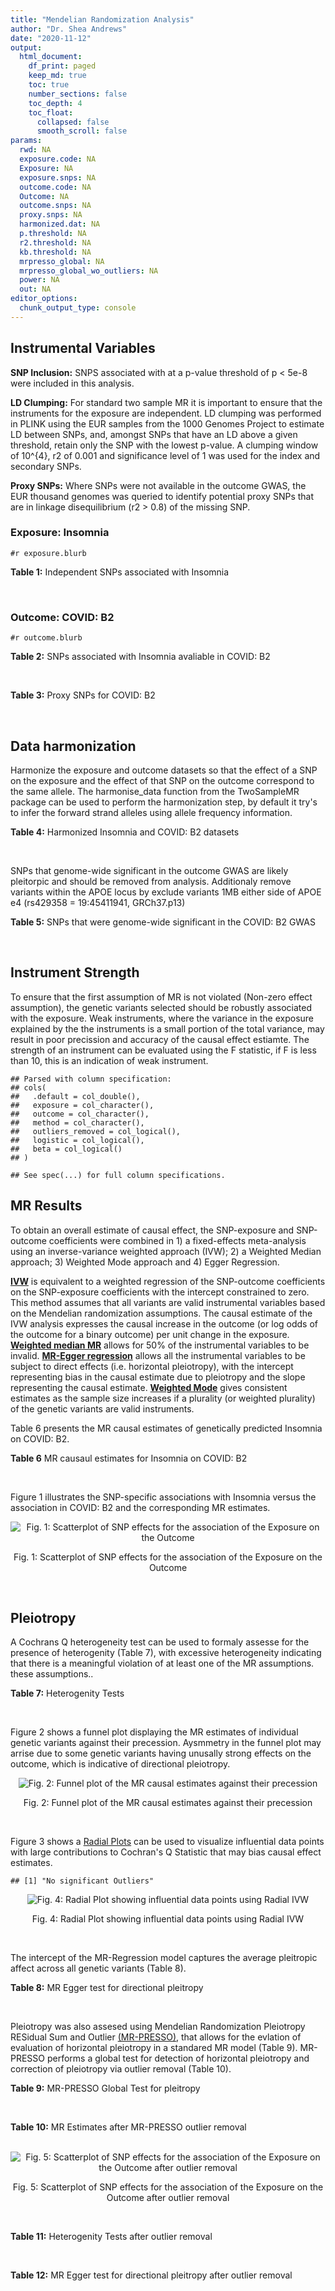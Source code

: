 ```yaml
---
title: "Mendelian Randomization Analysis"
author: "Dr. Shea Andrews"
date: "2020-11-12"
output:
  html_document:
    df_print: paged
    keep_md: true
    toc: true
    number_sections: false
    toc_depth: 4
    toc_float:
      collapsed: false
      smooth_scroll: false
params:
  rwd: NA
  exposure.code: NA
  Exposure: NA
  exposure.snps: NA
  outcome.code: NA
  Outcome: NA
  outcome.snps: NA
  proxy.snps: NA
  harmonized.dat: NA
  p.threshold: NA
  r2.threshold: NA
  kb.threshold: NA
  mrpresso_global: NA
  mrpresso_global_wo_outliers: NA
  power: NA
  out: NA
editor_options:
  chunk_output_type: console
---
```







## Instrumental Variables
**SNP Inclusion:** SNPS associated with at a p-value threshold of p < 5e-8 were included in this analysis.
<br>

**LD Clumping:** For standard two sample MR it is important to ensure that the instruments for the exposure are independent. LD clumping was performed in PLINK using the EUR samples from the 1000 Genomes Project to estimate LD between SNPs, and, amongst SNPs that have an LD above a given threshold, retain only the SNP with the lowest p-value. A clumping window of 10^{4}, r2 of 0.001 and significance level of 1 was used for the index and secondary SNPs.
<br>

**Proxy SNPs:** Where SNPs were not available in the outcome GWAS, the EUR thousand genomes was queried to identify potential proxy SNPs that are in linkage disequilibrium (r2 > 0.8) of the missing SNP.
<br>

### Exposure: Insomnia
`#r exposure.blurb`
<br>

**Table 1:** Independent SNPs associated with Insomnia
<div data-pagedtable="false">
  <script data-pagedtable-source type="application/json">
{"columns":[{"label":["SNP"],"name":[1],"type":["chr"],"align":["left"]},{"label":["CHROM"],"name":[2],"type":["dbl"],"align":["right"]},{"label":["POS"],"name":[3],"type":["dbl"],"align":["right"]},{"label":["REF"],"name":[4],"type":["chr"],"align":["left"]},{"label":["ALT"],"name":[5],"type":["chr"],"align":["left"]},{"label":["AF"],"name":[6],"type":["dbl"],"align":["right"]},{"label":["BETA"],"name":[7],"type":["dbl"],"align":["right"]},{"label":["SE"],"name":[8],"type":["dbl"],"align":["right"]},{"label":["Z"],"name":[9],"type":["dbl"],"align":["right"]},{"label":["P"],"name":[10],"type":["dbl"],"align":["right"]},{"label":["N"],"name":[11],"type":["dbl"],"align":["right"]},{"label":["TRAIT"],"name":[12],"type":["chr"],"align":["left"]}],"data":[{"1":"rs77217059","2":"2","3":"58989880","4":"G","5":"A","6":"0.123004","7":"-0.04165568","8":"0.007246","9":"-5.748782","10":"8.756e-09","11":"379343","12":"Insomnia_Symptoms"},{"1":"rs11693221","2":"2","3":"66799986","4":"C","5":"T","6":"0.052374","7":"0.12310220","8":"0.012650","9":"9.731399","10":"3.141e-22","11":"377330","12":"Insomnia_Symptoms"},{"1":"rs55683518","2":"2","3":"147484316","4":"T","5":"G","6":"0.417241","7":"-0.02932583","8":"0.005322","9":"-5.510302","10":"3.551e-08","11":"381157","12":"Insomnia_Symptoms"},{"1":"rs1456193","2":"3","3":"117637697","4":"T","5":"C","6":"0.821908","7":"0.03739040","8":"0.006676","9":"5.600720","10":"2.130e-08","11":"383816","12":"Insomnia_Symptoms"},{"1":"rs77960","2":"5","3":"103964585","4":"G","5":"A","6":"0.321624","7":"0.03246719","8":"0.005429","9":"5.980326","10":"1.658e-09","11":"382586","12":"Insomnia_Symptoms"},{"1":"rs6938026","2":"6","3":"43185733","4":"A","5":"G","6":"0.200836","7":"0.03729578","8":"0.006239","9":"5.977847","10":"2.718e-09","11":"385182","12":"Insomnia_Symptoms"},{"1":"rs370771","2":"6","3":"105398086","4":"G","5":"T","6":"0.548299","7":"0.03459140","8":"0.005121","9":"6.754820","10":"1.475e-11","11":"385316","12":"Insomnia_Symptoms"},{"1":"rs6984111","2":"8","3":"10211788","4":"C","5":"T","6":"0.810301","7":"-0.04305950","8":"0.007393","9":"-5.824360","10":"4.254e-09","11":"386533","12":"Insomnia_Symptoms"},{"1":"rs4073582","2":"11","3":"66050712","4":"G","5":"A","6":"0.301567","7":"-0.03118112","8":"0.005319","9":"-5.862214","10":"4.667e-09","11":"385580","12":"Insomnia_Symptoms"},{"1":"rs9576155","2":"13","3":"37600284","4":"G","5":"A","6":"0.342852","7":"0.03052921","8":"0.005384","9":"5.670358","10":"9.264e-09","11":"383032","12":"Insomnia_Symptoms"},{"1":"rs6561715","2":"13","3":"53888526","4":"T","5":"A","6":"0.633527","7":"-0.03729580","8":"0.005302","9":"-7.034290","10":"1.709e-12","11":"381541","12":"Insomnia_Symptoms"},{"1":"rs4986172","2":"17","3":"43216281","4":"C","5":"T","6":"0.338305","7":"0.03729578","8":"0.005357","9":"6.962065","10":"5.204e-12","11":"386533","12":"Insomnia_Symptoms"},{"1":"rs7228159","2":"18","3":"53104253","4":"A","5":"T","6":"0.728296","7":"-0.02955880","8":"0.005354","9":"-5.520880","10":"4.081e-08","11":"385746","12":"Insomnia_Symptoms"}],"options":{"columns":{"min":{},"max":[10]},"rows":{"min":[10],"max":[10]},"pages":{}}}
  </script>
</div>
<br>

### Outcome: COVID: B2
`#r outcome.blurb`
<br>

**Table 2:** SNPs associated with Insomnia avaliable in COVID: B2
<div data-pagedtable="false">
  <script data-pagedtable-source type="application/json">
{"columns":[{"label":["SNP"],"name":[1],"type":["chr"],"align":["left"]},{"label":["CHROM"],"name":[2],"type":["dbl"],"align":["right"]},{"label":["POS"],"name":[3],"type":["dbl"],"align":["right"]},{"label":["REF"],"name":[4],"type":["chr"],"align":["left"]},{"label":["ALT"],"name":[5],"type":["chr"],"align":["left"]},{"label":["AF"],"name":[6],"type":["dbl"],"align":["right"]},{"label":["BETA"],"name":[7],"type":["dbl"],"align":["right"]},{"label":["SE"],"name":[8],"type":["dbl"],"align":["right"]},{"label":["Z"],"name":[9],"type":["dbl"],"align":["right"]},{"label":["P"],"name":[10],"type":["dbl"],"align":["right"]},{"label":["N"],"name":[11],"type":["dbl"],"align":["right"]},{"label":["TRAIT"],"name":[12],"type":["chr"],"align":["left"]}],"data":[{"1":"rs77217059","2":"2","3":"58989880","4":"G","5":"A","6":"0.14590","7":"-0.0565460","8":"0.039625","9":"-1.4270284","10":"0.153600","11":"898438","12":"COVID:_hospitalized_vs._population__eur"},{"1":"rs11693221","2":"2","3":"66799986","4":"C","5":"T","6":"0.05437","7":"-0.1279900","8":"0.069424","9":"-1.8435988","10":"0.065250","11":"898438","12":"COVID:_hospitalized_vs._population__eur"},{"1":"rs55683518","2":"2","3":"147484316","4":"T","5":"G","6":"0.36560","7":"-0.0389540","8":"0.028411","9":"-1.3710887","10":"0.170300","11":"898438","12":"COVID:_hospitalized_vs._population__eur"},{"1":"rs1456193","2":"3","3":"117637697","4":"T","5":"C","6":"0.79280","7":"0.0037938","8":"0.031067","9":"0.1221167","10":"0.902800","11":"907881","12":"COVID:_hospitalized_vs._population__eur"},{"1":"rs77960","2":"5","3":"103964585","4":"G","5":"A","6":"0.30610","7":"-0.0183730","8":"0.026125","9":"-0.7032727","10":"0.481900","11":"905265","12":"COVID:_hospitalized_vs._population__eur"},{"1":"rs6938026","2":"6","3":"43185733","4":"A","5":"G","6":"0.19500","7":"0.0484870","8":"0.028721","9":"1.6882072","10":"0.091380","11":"908494","12":"COVID:_hospitalized_vs._population__eur"},{"1":"rs370771","2":"6","3":"105398086","4":"G","5":"T","6":"0.54600","7":"-0.0428990","8":"0.023187","9":"-1.8501315","10":"0.064290","11":"908494","12":"COVID:_hospitalized_vs._population__eur"},{"1":"rs6984111","2":"8","3":"10211788","4":"C","5":"T","6":"0.83970","7":"0.0136840","8":"0.031675","9":"0.4320126","10":"0.665700","11":"908494","12":"COVID:_hospitalized_vs._population__eur"},{"1":"rs4073582","2":"11","3":"66050712","4":"G","5":"A","6":"0.34490","7":"-0.0213240","8":"0.024154","9":"-0.8828351","10":"0.377300","11":"908494","12":"COVID:_hospitalized_vs._population__eur"},{"1":"rs9576155","2":"13","3":"37600284","4":"G","5":"A","6":"0.33170","7":"0.0310370","8":"0.024210","9":"1.2819909","10":"0.199800","11":"908494","12":"COVID:_hospitalized_vs._population__eur"},{"1":"rs6561715","2":"13","3":"53888526","4":"T","5":"A","6":"0.62310","7":"0.0836920","8":"0.028350","9":"2.9520988","10":"0.003156","11":"898438","12":"COVID:_hospitalized_vs._population__eur"},{"1":"rs4986172","2":"17","3":"43216281","4":"C","5":"T","6":"0.34750","7":"0.0145630","8":"0.023955","9":"0.6079315","10":"0.543200","11":"908494","12":"COVID:_hospitalized_vs._population__eur"},{"1":"rs7228159","2":"18","3":"53104253","4":"A","5":"T","6":"0.68700","7":"-0.0137390","8":"0.024167","9":"-0.5685025","10":"0.569700","11":"908494","12":"COVID:_hospitalized_vs._population__eur"}],"options":{"columns":{"min":{},"max":[10]},"rows":{"min":[10],"max":[10]},"pages":{}}}
  </script>
</div>
<br>

**Table 3:** Proxy SNPs for COVID: B2
<div data-pagedtable="false">
  <script data-pagedtable-source type="application/json">
{"columns":[{"label":["proxy.outcome"],"name":[1],"type":["lgl"],"align":["right"]},{"label":["target_snp"],"name":[2],"type":["lgl"],"align":["right"]},{"label":["proxy_snp"],"name":[3],"type":["lgl"],"align":["right"]},{"label":["ld.r2"],"name":[4],"type":["lgl"],"align":["right"]},{"label":["Dprime"],"name":[5],"type":["lgl"],"align":["right"]},{"label":["ref.proxy"],"name":[6],"type":["lgl"],"align":["right"]},{"label":["alt.proxy"],"name":[7],"type":["lgl"],"align":["right"]},{"label":["CHROM"],"name":[8],"type":["lgl"],"align":["right"]},{"label":["POS"],"name":[9],"type":["lgl"],"align":["right"]},{"label":["ALT.proxy"],"name":[10],"type":["lgl"],"align":["right"]},{"label":["REF.proxy"],"name":[11],"type":["lgl"],"align":["right"]},{"label":["AF"],"name":[12],"type":["lgl"],"align":["right"]},{"label":["BETA"],"name":[13],"type":["lgl"],"align":["right"]},{"label":["SE"],"name":[14],"type":["lgl"],"align":["right"]},{"label":["P"],"name":[15],"type":["lgl"],"align":["right"]},{"label":["N"],"name":[16],"type":["lgl"],"align":["right"]},{"label":["ref"],"name":[17],"type":["lgl"],"align":["right"]},{"label":["alt"],"name":[18],"type":["lgl"],"align":["right"]},{"label":["ALT"],"name":[19],"type":["lgl"],"align":["right"]},{"label":["REF"],"name":[20],"type":["lgl"],"align":["right"]},{"label":["PHASE"],"name":[21],"type":["lgl"],"align":["right"]}],"data":[{"1":"NA","2":"NA","3":"NA","4":"NA","5":"NA","6":"NA","7":"NA","8":"NA","9":"NA","10":"NA","11":"NA","12":"NA","13":"NA","14":"NA","15":"NA","16":"NA","17":"NA","18":"NA","19":"NA","20":"NA","21":"NA"}],"options":{"columns":{"min":{},"max":[10]},"rows":{"min":[10],"max":[10]},"pages":{}}}
  </script>
</div>
<br>

## Data harmonization
Harmonize the exposure and outcome datasets so that the effect of a SNP on the exposure and the effect of that SNP on the outcome correspond to the same allele. The harmonise_data function from the TwoSampleMR package can be used to perform the harmonization step, by default it try's to infer the forward strand alleles using allele frequency information.
<br>

**Table 4:** Harmonized Insomnia and COVID: B2 datasets
<div data-pagedtable="false">
  <script data-pagedtable-source type="application/json">
{"columns":[{"label":["SNP"],"name":[1],"type":["chr"],"align":["left"]},{"label":["effect_allele.exposure"],"name":[2],"type":["chr"],"align":["left"]},{"label":["other_allele.exposure"],"name":[3],"type":["chr"],"align":["left"]},{"label":["effect_allele.outcome"],"name":[4],"type":["chr"],"align":["left"]},{"label":["other_allele.outcome"],"name":[5],"type":["chr"],"align":["left"]},{"label":["beta.exposure"],"name":[6],"type":["dbl"],"align":["right"]},{"label":["beta.outcome"],"name":[7],"type":["dbl"],"align":["right"]},{"label":["eaf.exposure"],"name":[8],"type":["dbl"],"align":["right"]},{"label":["eaf.outcome"],"name":[9],"type":["dbl"],"align":["right"]},{"label":["remove"],"name":[10],"type":["lgl"],"align":["right"]},{"label":["palindromic"],"name":[11],"type":["lgl"],"align":["right"]},{"label":["ambiguous"],"name":[12],"type":["lgl"],"align":["right"]},{"label":["id.outcome"],"name":[13],"type":["chr"],"align":["left"]},{"label":["chr.outcome"],"name":[14],"type":["dbl"],"align":["right"]},{"label":["pos.outcome"],"name":[15],"type":["dbl"],"align":["right"]},{"label":["se.outcome"],"name":[16],"type":["dbl"],"align":["right"]},{"label":["z.outcome"],"name":[17],"type":["dbl"],"align":["right"]},{"label":["pval.outcome"],"name":[18],"type":["dbl"],"align":["right"]},{"label":["samplesize.outcome"],"name":[19],"type":["dbl"],"align":["right"]},{"label":["outcome"],"name":[20],"type":["chr"],"align":["left"]},{"label":["mr_keep.outcome"],"name":[21],"type":["lgl"],"align":["right"]},{"label":["pval_origin.outcome"],"name":[22],"type":["chr"],"align":["left"]},{"label":["chr.exposure"],"name":[23],"type":["dbl"],"align":["right"]},{"label":["pos.exposure"],"name":[24],"type":["dbl"],"align":["right"]},{"label":["se.exposure"],"name":[25],"type":["dbl"],"align":["right"]},{"label":["z.exposure"],"name":[26],"type":["dbl"],"align":["right"]},{"label":["pval.exposure"],"name":[27],"type":["dbl"],"align":["right"]},{"label":["samplesize.exposure"],"name":[28],"type":["dbl"],"align":["right"]},{"label":["exposure"],"name":[29],"type":["chr"],"align":["left"]},{"label":["mr_keep.exposure"],"name":[30],"type":["lgl"],"align":["right"]},{"label":["pval_origin.exposure"],"name":[31],"type":["chr"],"align":["left"]},{"label":["id.exposure"],"name":[32],"type":["chr"],"align":["left"]},{"label":["action"],"name":[33],"type":["dbl"],"align":["right"]},{"label":["mr_keep"],"name":[34],"type":["lgl"],"align":["right"]},{"label":["pt"],"name":[35],"type":["dbl"],"align":["right"]},{"label":["pleitropy_keep"],"name":[36],"type":["lgl"],"align":["right"]},{"label":["mrpresso_RSSobs"],"name":[37],"type":["dbl"],"align":["right"]},{"label":["mrpresso_pval"],"name":[38],"type":["dbl"],"align":["right"]},{"label":["mrpresso_keep"],"name":[39],"type":["lgl"],"align":["right"]}],"data":[{"1":"rs11693221","2":"T","3":"C","4":"T","5":"C","6":"0.12310220","7":"-0.1279900","8":"0.052374","9":"0.05437","10":"FALSE","11":"FALSE","12":"FALSE","13":"dfHGSH","14":"2","15":"66799986","16":"0.069424","17":"-1.8435988","18":"0.065250","19":"898438","20":"covidhgi2020anaB2v4eur","21":"TRUE","22":"reported","23":"2","24":"66799986","25":"0.012650","26":"9.731399","27":"3.141e-22","28":"377330","29":"Jansen2018insom","30":"TRUE","31":"reported","32":"cJ9M3Y","33":"2","34":"TRUE","35":"5e-08","36":"TRUE","37":"1.893310e-02","38":"0.7566","39":"TRUE"},{"1":"rs1456193","2":"C","3":"T","4":"C","5":"T","6":"0.03739040","7":"0.0037938","8":"0.821908","9":"0.79280","10":"FALSE","11":"FALSE","12":"FALSE","13":"dfHGSH","14":"3","15":"117637697","16":"0.031067","17":"0.1221167","18":"0.902800","19":"907881","20":"covidhgi2020anaB2v4eur","21":"TRUE","22":"reported","23":"3","24":"117637697","25":"0.006676","26":"5.600720","27":"2.130e-08","28":"383816","29":"Jansen2018insom","30":"TRUE","31":"reported","32":"cJ9M3Y","33":"2","34":"TRUE","35":"5e-08","36":"TRUE","37":"4.954771e-05","38":"1.0000","39":"TRUE"},{"1":"rs370771","2":"T","3":"G","4":"T","5":"G","6":"0.03459140","7":"-0.0428990","8":"0.548299","9":"0.54600","10":"FALSE","11":"FALSE","12":"FALSE","13":"dfHGSH","14":"6","15":"105398086","16":"0.023187","17":"-1.8501315","18":"0.064290","19":"908494","20":"covidhgi2020anaB2v4eur","21":"TRUE","22":"reported","23":"6","24":"105398086","25":"0.005121","26":"6.754820","27":"1.475e-11","28":"385316","29":"Jansen2018insom","30":"TRUE","31":"reported","32":"cJ9M3Y","33":"2","34":"TRUE","35":"5e-08","36":"TRUE","37":"1.991900e-03","38":"0.7865","39":"TRUE"},{"1":"rs4073582","2":"A","3":"G","4":"A","5":"G","6":"-0.03118112","7":"-0.0213240","8":"0.301567","9":"0.34490","10":"FALSE","11":"FALSE","12":"FALSE","13":"dfHGSH","14":"11","15":"66050712","16":"0.024154","17":"-0.8828351","18":"0.377300","19":"908494","20":"covidhgi2020anaB2v4eur","21":"TRUE","22":"reported","23":"11","24":"66050712","25":"0.005319","26":"-5.862214","27":"4.667e-09","28":"385580","29":"Jansen2018insom","30":"TRUE","31":"reported","32":"cJ9M3Y","33":"2","34":"TRUE","35":"5e-08","36":"TRUE","37":"6.507923e-04","38":"1.0000","39":"TRUE"},{"1":"rs4986172","2":"T","3":"C","4":"T","5":"C","6":"0.03729578","7":"0.0145630","8":"0.338305","9":"0.34750","10":"FALSE","11":"FALSE","12":"FALSE","13":"dfHGSH","14":"17","15":"43216281","16":"0.023955","17":"0.6079315","18":"0.543200","19":"908494","20":"covidhgi2020anaB2v4eur","21":"TRUE","22":"reported","23":"17","24":"43216281","25":"0.005357","26":"6.962065","27":"5.204e-12","28":"386533","29":"Jansen2018insom","30":"TRUE","31":"reported","32":"cJ9M3Y","33":"2","34":"TRUE","35":"5e-08","36":"TRUE","37":"3.765393e-04","38":"1.0000","39":"TRUE"},{"1":"rs55683518","2":"G","3":"T","4":"G","5":"T","6":"-0.02932583","7":"-0.0389540","8":"0.417241","9":"0.36560","10":"FALSE","11":"FALSE","12":"FALSE","13":"dfHGSH","14":"2","15":"147484316","16":"0.028411","17":"-1.3710887","18":"0.170300","19":"898438","20":"covidhgi2020anaB2v4eur","21":"TRUE","22":"reported","23":"2","24":"147484316","25":"0.005322","26":"-5.510302","27":"3.551e-08","28":"381157","29":"Jansen2018insom","30":"TRUE","31":"reported","32":"cJ9M3Y","33":"2","34":"TRUE","35":"5e-08","36":"TRUE","37":"1.862124e-03","38":"1.0000","39":"TRUE"},{"1":"rs6561715","2":"A","3":"T","4":"A","5":"T","6":"-0.03729580","7":"0.0836920","8":"0.633527","9":"0.62310","10":"FALSE","11":"TRUE","12":"FALSE","13":"dfHGSH","14":"13","15":"53888526","16":"0.028350","17":"2.9520988","18":"0.003156","19":"898438","20":"covidhgi2020anaB2v4eur","21":"TRUE","22":"reported","23":"13","24":"53888526","25":"0.005302","26":"-7.034290","27":"1.709e-12","28":"381541","29":"Jansen2018insom","30":"TRUE","31":"reported","32":"cJ9M3Y","33":"2","34":"TRUE","35":"5e-08","36":"TRUE","37":"7.654154e-03","38":"0.0273","39":"FALSE"},{"1":"rs6938026","2":"G","3":"A","4":"G","5":"A","6":"0.03729578","7":"0.0484870","8":"0.200836","9":"0.19500","10":"FALSE","11":"FALSE","12":"FALSE","13":"dfHGSH","14":"6","15":"43185733","16":"0.028721","17":"1.6882072","18":"0.091380","19":"908494","20":"covidhgi2020anaB2v4eur","21":"TRUE","22":"reported","23":"6","24":"43185733","25":"0.006239","26":"5.977847","27":"2.718e-09","28":"385182","29":"Jansen2018insom","30":"TRUE","31":"reported","32":"cJ9M3Y","33":"2","34":"TRUE","35":"5e-08","36":"TRUE","37":"3.062876e-03","38":"0.7046","39":"TRUE"},{"1":"rs6984111","2":"T","3":"C","4":"T","5":"C","6":"-0.04305950","7":"0.0136840","8":"0.810301","9":"0.83970","10":"FALSE","11":"FALSE","12":"FALSE","13":"dfHGSH","14":"8","15":"10211788","16":"0.031675","17":"0.4320126","18":"0.665700","19":"908494","20":"covidhgi2020anaB2v4eur","21":"TRUE","22":"reported","23":"8","24":"10211788","25":"0.007393","26":"-5.824360","27":"4.254e-09","28":"386533","29":"Jansen2018insom","30":"TRUE","31":"reported","32":"cJ9M3Y","33":"2","34":"TRUE","35":"5e-08","36":"TRUE","37":"1.293360e-04","38":"1.0000","39":"TRUE"},{"1":"rs7228159","2":"T","3":"A","4":"T","5":"A","6":"-0.02955880","7":"-0.0137390","8":"0.728296","9":"0.68700","10":"FALSE","11":"TRUE","12":"FALSE","13":"dfHGSH","14":"18","15":"53104253","16":"0.024167","17":"-0.5685025","18":"0.569700","19":"908494","20":"covidhgi2020anaB2v4eur","21":"TRUE","22":"reported","23":"18","24":"53104253","25":"0.005354","26":"-5.520880","27":"4.081e-08","28":"385746","29":"Jansen2018insom","30":"TRUE","31":"reported","32":"cJ9M3Y","33":"2","34":"TRUE","35":"5e-08","36":"TRUE","37":"2.912077e-04","38":"1.0000","39":"TRUE"},{"1":"rs77217059","2":"A","3":"G","4":"A","5":"G","6":"-0.04165568","7":"-0.0565460","8":"0.123004","9":"0.14590","10":"FALSE","11":"FALSE","12":"FALSE","13":"dfHGSH","14":"2","15":"58989880","16":"0.039625","17":"-1.4270284","18":"0.153600","19":"898438","20":"covidhgi2020anaB2v4eur","21":"TRUE","22":"reported","23":"2","24":"58989880","25":"0.007246","26":"-5.748782","27":"8.756e-09","28":"379343","29":"Jansen2018insom","30":"TRUE","31":"reported","32":"cJ9M3Y","33":"2","34":"TRUE","35":"5e-08","36":"TRUE","37":"3.929043e-03","38":"1.0000","39":"TRUE"},{"1":"rs77960","2":"A","3":"G","4":"A","5":"G","6":"0.03246719","7":"-0.0183730","8":"0.321624","9":"0.30610","10":"FALSE","11":"FALSE","12":"FALSE","13":"dfHGSH","14":"5","15":"103964585","16":"0.026125","17":"-0.7032727","18":"0.481900","19":"905265","20":"covidhgi2020anaB2v4eur","21":"TRUE","22":"reported","23":"5","24":"103964585","25":"0.005429","26":"5.980326","27":"1.658e-09","28":"382586","29":"Jansen2018insom","30":"TRUE","31":"reported","32":"cJ9M3Y","33":"2","34":"TRUE","35":"5e-08","36":"TRUE","37":"2.920424e-04","38":"1.0000","39":"TRUE"},{"1":"rs9576155","2":"A","3":"G","4":"A","5":"G","6":"0.03052921","7":"0.0310370","8":"0.342852","9":"0.33170","10":"FALSE","11":"FALSE","12":"FALSE","13":"dfHGSH","14":"13","15":"37600284","16":"0.024210","17":"1.2819909","18":"0.199800","19":"908494","20":"covidhgi2020anaB2v4eur","21":"TRUE","22":"reported","23":"13","24":"37600284","25":"0.005384","26":"5.670358","27":"9.264e-09","28":"383032","29":"Jansen2018insom","30":"TRUE","31":"reported","32":"cJ9M3Y","33":"2","34":"TRUE","35":"5e-08","36":"TRUE","37":"1.281808e-03","38":"1.0000","39":"TRUE"}],"options":{"columns":{"min":{},"max":[10]},"rows":{"min":[10],"max":[10]},"pages":{}}}
  </script>
</div>
<br>

SNPs that genome-wide significant in the outcome GWAS are likely pleitorpic and should be removed from analysis. Additionaly remove variants within the APOE locus by exclude variants 1MB either side of APOE e4 (rs429358 = 19:45411941, GRCh37.p13)
<br>


**Table 5:** SNPs that were genome-wide significant in the COVID: B2 GWAS
<div data-pagedtable="false">
  <script data-pagedtable-source type="application/json">
{"columns":[{"label":["SNP"],"name":[1],"type":["chr"],"align":["left"]},{"label":["chr.outcome"],"name":[2],"type":["dbl"],"align":["right"]},{"label":["pos.outcome"],"name":[3],"type":["dbl"],"align":["right"]},{"label":["pval.exposure"],"name":[4],"type":["dbl"],"align":["right"]},{"label":["pval.outcome"],"name":[5],"type":["dbl"],"align":["right"]}],"data":[],"options":{"columns":{"min":{},"max":[10]},"rows":{"min":[10],"max":[10]},"pages":{}}}
  </script>
</div>
<br>


## Instrument Strength
To ensure that the first assumption of MR is not violated (Non-zero effect assumption), the genetic variants selected should be robustly associated with the exposure. Weak instruments, where the variance in the exposure explained by the the instruments is a small portion of the total variance, may result in poor precission and accuracy of the causal effect estiamte. The strength of an instrument can be evaluated using the F statistic, if F is less than 10, this is an indication of weak instrument.


```
## Parsed with column specification:
## cols(
##   .default = col_double(),
##   exposure = col_character(),
##   outcome = col_character(),
##   method = col_character(),
##   outliers_removed = col_logical(),
##   logistic = col_logical(),
##   beta = col_logical()
## )
```

```
## See spec(...) for full column specifications.
```

<div data-pagedtable="false">
  <script data-pagedtable-source type="application/json">
{"columns":[{"label":["outliers_removed"],"name":[1],"type":["lgl"],"align":["right"]},{"label":["pve.exposure"],"name":[2],"type":["dbl"],"align":["right"]},{"label":["F"],"name":[3],"type":["dbl"],"align":["right"]},{"label":["Alpha"],"name":[4],"type":["dbl"],"align":["right"]},{"label":["NCP"],"name":[5],"type":["dbl"],"align":["right"]},{"label":["Power"],"name":[6],"type":["dbl"],"align":["right"]}],"data":[{"1":"FALSE","2":"0.001383626","3":"41.19529","4":"0.05","5":"0.09865779","6":"0.06137683"},{"1":"TRUE","2":"0.001254618","3":"40.46202","4":"0.05","5":"0.94338058","6":"0.16309640"}],"options":{"columns":{"min":{},"max":[10]},"rows":{"min":[10],"max":[10]},"pages":{}}}
  </script>
</div>

##  MR Results
To obtain an overall estimate of causal effect, the SNP-exposure and SNP-outcome coefficients were combined in 1) a fixed-effects meta-analysis using an inverse-variance weighted approach (IVW); 2) a Weighted Median approach; 3) Weighted Mode approach and 4) Egger Regression.


[**IVW**](https://doi.org/10.1002/gepi.21758) is equivalent to a weighted regression of the SNP-outcome coefficients on the SNP-exposure coefficients with the intercept constrained to zero. This method assumes that all variants are valid instrumental variables based on the Mendelian randomization assumptions. The causal estimate of the IVW analysis expresses the causal increase in the outcome (or log odds of the outcome for a binary outcome) per unit change in the exposure. [**Weighted median MR**](https://doi.org/10.1002/gepi.21965) allows for 50% of the instrumental variables to be invalid. [**MR-Egger regression**](https://doi.org/10.1093/ije/dyw220) allows all the instrumental variables to be subject to direct effects (i.e. horizontal pleiotropy), with the intercept representing bias in the causal estimate due to pleiotropy and the slope representing the causal estimate. [**Weighted Mode**](https://doi.org/10.1093/ije/dyx102) gives consistent estimates as the sample size increases if a plurality (or weighted plurality) of the genetic variants are valid instruments.
<br>



Table 6 presents the MR causal estimates of genetically predicted Insomnia on COVID: B2.
<br>

**Table 6** MR causaul estimates for Insomnia on COVID: B2
<div data-pagedtable="false">
  <script data-pagedtable-source type="application/json">
{"columns":[{"label":["id.exposure"],"name":[1],"type":["chr"],"align":["left"]},{"label":["id.outcome"],"name":[2],"type":["chr"],"align":["left"]},{"label":["outcome"],"name":[3],"type":["fctr"],"align":["left"]},{"label":["exposure"],"name":[4],"type":["fctr"],"align":["left"]},{"label":["method"],"name":[5],"type":["fctr"],"align":["left"]},{"label":["nsnp"],"name":[6],"type":["int"],"align":["right"]},{"label":["b"],"name":[7],"type":["dbl"],"align":["right"]},{"label":["se"],"name":[8],"type":["dbl"],"align":["right"]},{"label":["pval"],"name":[9],"type":["dbl"],"align":["right"]}],"data":[{"1":"cJ9M3Y","2":"dfHGSH","3":"covidhgi2020anaB2v4eur","4":"Jansen2018insom","5":"Inverse variance weighted (fixed effects)","6":"13","7":"-0.07492353","8":"0.2086283","9":"0.7195020"},{"1":"cJ9M3Y","2":"dfHGSH","3":"covidhgi2020anaB2v4eur","4":"Jansen2018insom","5":"Weighted median","6":"13","7":"0.15365872","8":"0.3179209","9":"0.6288659"},{"1":"cJ9M3Y","2":"dfHGSH","3":"covidhgi2020anaB2v4eur","4":"Jansen2018insom","5":"Weighted mode","6":"13","7":"0.51208149","8":"0.6915330","9":"0.4732363"},{"1":"cJ9M3Y","2":"dfHGSH","3":"covidhgi2020anaB2v4eur","4":"Jansen2018insom","5":"MR Egger","6":"13","7":"-1.55741147","8":"1.0168554","9":"0.1538614"}],"options":{"columns":{"min":{},"max":[10]},"rows":{"min":[10],"max":[10]},"pages":{}}}
  </script>
</div>
<br>

Figure 1 illustrates the SNP-specific associations with Insomnia versus the association in COVID: B2 and the corresponding MR estimates.
<br>

<div class="figure" style="text-align: center">
<img src="/sc/arion/projects/LOAD/shea/Projects/MRcovid/results/MRcovideur/Jansen2018insom/covidhgi2020anaB2v4eur/Jansen2018insom_5e-8_covidhgi2020anaB2v4eur_MR_Analaysis_files/figure-html/scatter_plot-1.png" alt="Fig. 1: Scatterplot of SNP effects for the association of the Exposure on the Outcome"  />
<p class="caption">Fig. 1: Scatterplot of SNP effects for the association of the Exposure on the Outcome</p>
</div>
<br>


## Pleiotropy
A Cochrans Q heterogeneity test can be used to formaly assesse for the presence of heterogenity (Table 7), with excessive heterogeneity indicating that there is a meaningful violation of at least one of the MR assumptions.
these assumptions..
<br>

**Table 7:** Heterogenity Tests
<div data-pagedtable="false">
  <script data-pagedtable-source type="application/json">
{"columns":[{"label":["id.exposure"],"name":[1],"type":["chr"],"align":["left"]},{"label":["id.outcome"],"name":[2],"type":["chr"],"align":["left"]},{"label":["outcome"],"name":[3],"type":["fctr"],"align":["left"]},{"label":["exposure"],"name":[4],"type":["fctr"],"align":["left"]},{"label":["method"],"name":[5],"type":["fctr"],"align":["left"]},{"label":["Q"],"name":[6],"type":["dbl"],"align":["right"]},{"label":["Q_df"],"name":[7],"type":["dbl"],"align":["right"]},{"label":["Q_pval"],"name":[8],"type":["dbl"],"align":["right"]}],"data":[{"1":"cJ9M3Y","2":"dfHGSH","3":"covidhgi2020anaB2v4eur","4":"Jansen2018insom","5":"MR Egger","6":"21.46669","7":"11","8":"0.02884612"},{"1":"cJ9M3Y","2":"dfHGSH","3":"covidhgi2020anaB2v4eur","4":"Jansen2018insom","5":"Inverse variance weighted","6":"25.98591","7":"12","8":"0.01078326"}],"options":{"columns":{"min":{},"max":[10]},"rows":{"min":[10],"max":[10]},"pages":{}}}
  </script>
</div>
<br>

Figure 2 shows a funnel plot displaying the MR estimates of individual genetic variants against their precession. Aysmmetry in the funnel plot may arrise due to some genetic variants having unusally strong effects on the outcome, which is indicative of directional pleiotropy.
<br>

<div class="figure" style="text-align: center">
<img src="/sc/arion/projects/LOAD/shea/Projects/MRcovid/results/MRcovideur/Jansen2018insom/covidhgi2020anaB2v4eur/Jansen2018insom_5e-8_covidhgi2020anaB2v4eur_MR_Analaysis_files/figure-html/funnel_plot-1.png" alt="Fig. 2: Funnel plot of the MR causal estimates against their precession"  />
<p class="caption">Fig. 2: Funnel plot of the MR causal estimates against their precession</p>
</div>
<br>

Figure 3 shows a [Radial Plots](https://github.com/WSpiller/RadialMR) can be used to visualize influential data points with large contributions to Cochran's Q Statistic that may bias causal effect estimates.




```
## [1] "No significant Outliers"
```

<div class="figure" style="text-align: center">
<img src="/sc/arion/projects/LOAD/shea/Projects/MRcovid/results/MRcovideur/Jansen2018insom/covidhgi2020anaB2v4eur/Jansen2018insom_5e-8_covidhgi2020anaB2v4eur_MR_Analaysis_files/figure-html/Radial_Plot-1.png" alt="Fig. 4: Radial Plot showing influential data points using Radial IVW"  />
<p class="caption">Fig. 4: Radial Plot showing influential data points using Radial IVW</p>
</div>
<br>

The intercept of the MR-Regression model captures the average pleitropic affect across all genetic variants (Table 8).
<br>

**Table 8:** MR Egger test for directional pleitropy
<div data-pagedtable="false">
  <script data-pagedtable-source type="application/json">
{"columns":[{"label":["id.exposure"],"name":[1],"type":["chr"],"align":["left"]},{"label":["id.outcome"],"name":[2],"type":["chr"],"align":["left"]},{"label":["outcome"],"name":[3],"type":["fctr"],"align":["left"]},{"label":["exposure"],"name":[4],"type":["fctr"],"align":["left"]},{"label":["egger_intercept"],"name":[5],"type":["dbl"],"align":["right"]},{"label":["se"],"name":[6],"type":["dbl"],"align":["right"]},{"label":["pval"],"name":[7],"type":["dbl"],"align":["right"]}],"data":[{"1":"cJ9M3Y","2":"dfHGSH","3":"covidhgi2020anaB2v4eur","4":"Jansen2018insom","5":"0.0572704","6":"0.03763435","7":"0.1562834"}],"options":{"columns":{"min":{},"max":[10]},"rows":{"min":[10],"max":[10]},"pages":{}}}
  </script>
</div>
<br>

Pleiotropy was also assesed using Mendelian Randomization Pleiotropy RESidual Sum and Outlier [(MR-PRESSO)](https://doi.org/10.1038/s41588-018-0099-7), that allows for the evlation of evaluation of horizontal pleiotropy in a standared MR model (Table 9). MR-PRESSO performs a global test for detection of horizontal pleiotropy and correction of pleiotropy via outlier removal (Table 10).
<br>

**Table 9:** MR-PRESSO Global Test for pleitropy
<div data-pagedtable="false">
  <script data-pagedtable-source type="application/json">
{"columns":[{"label":["id.exposure"],"name":[1],"type":["chr"],"align":["left"]},{"label":["id.outcome"],"name":[2],"type":["chr"],"align":["left"]},{"label":["outcome"],"name":[3],"type":["chr"],"align":["left"]},{"label":["exposure"],"name":[4],"type":["chr"],"align":["left"]},{"label":["pt"],"name":[5],"type":["dbl"],"align":["right"]},{"label":["outliers_removed"],"name":[6],"type":["lgl"],"align":["right"]},{"label":["n_outliers"],"name":[7],"type":["dbl"],"align":["right"]},{"label":["RSSobs"],"name":[8],"type":["dbl"],"align":["right"]},{"label":["pval"],"name":[9],"type":["dbl"],"align":["right"]}],"data":[{"1":"cJ9M3Y","2":"dfHGSH","3":"covidhgi2020anaB2v4eur","4":"Jansen2018insom","5":"5e-08","6":"FALSE","7":"1","8":"30.74423","9":"0.0104"}],"options":{"columns":{"min":{},"max":[10]},"rows":{"min":[10],"max":[10]},"pages":{}}}
  </script>
</div>
<br>


**Table 10:** MR Estimates after MR-PRESSO outlier removal
<div data-pagedtable="false">
  <script data-pagedtable-source type="application/json">
{"columns":[{"label":["id.exposure"],"name":[1],"type":["chr"],"align":["left"]},{"label":["id.outcome"],"name":[2],"type":["chr"],"align":["left"]},{"label":["outcome"],"name":[3],"type":["fctr"],"align":["left"]},{"label":["exposure"],"name":[4],"type":["fctr"],"align":["left"]},{"label":["method"],"name":[5],"type":["fctr"],"align":["left"]},{"label":["nsnp"],"name":[6],"type":["int"],"align":["right"]},{"label":["b"],"name":[7],"type":["dbl"],"align":["right"]},{"label":["se"],"name":[8],"type":["dbl"],"align":["right"]},{"label":["pval"],"name":[9],"type":["dbl"],"align":["right"]}],"data":[{"1":"cJ9M3Y","2":"dfHGSH","3":"covidhgi2020anaB2v4eur","4":"Jansen2018insom","5":"Inverse variance weighted (fixed effects)","6":"12","7":"0.1017815","8":"0.2169600","9":"0.6389796"},{"1":"cJ9M3Y","2":"dfHGSH","3":"covidhgi2020anaB2v4eur","4":"Jansen2018insom","5":"Weighted median","6":"12","7":"0.2640212","8":"0.3198192","9":"0.4090694"},{"1":"cJ9M3Y","2":"dfHGSH","3":"covidhgi2020anaB2v4eur","4":"Jansen2018insom","5":"Weighted mode","6":"12","7":"0.5795146","8":"0.6902530","9":"0.4190235"},{"1":"cJ9M3Y","2":"dfHGSH","3":"covidhgi2020anaB2v4eur","4":"Jansen2018insom","5":"MR Egger","6":"12","7":"-1.4486816","8":"0.8054114","9":"0.1022710"}],"options":{"columns":{"min":{},"max":[10]},"rows":{"min":[10],"max":[10]},"pages":{}}}
  </script>
</div>
<br>

<div class="figure" style="text-align: center">
<img src="/sc/arion/projects/LOAD/shea/Projects/MRcovid/results/MRcovideur/Jansen2018insom/covidhgi2020anaB2v4eur/Jansen2018insom_5e-8_covidhgi2020anaB2v4eur_MR_Analaysis_files/figure-html/scatter_plot_outlier-1.png" alt="Fig. 5: Scatterplot of SNP effects for the association of the Exposure on the Outcome after outlier removal"  />
<p class="caption">Fig. 5: Scatterplot of SNP effects for the association of the Exposure on the Outcome after outlier removal</p>
</div>
<br>

**Table 11:** Heterogenity Tests after outlier removal
<div data-pagedtable="false">
  <script data-pagedtable-source type="application/json">
{"columns":[{"label":["id.exposure"],"name":[1],"type":["chr"],"align":["left"]},{"label":["id.outcome"],"name":[2],"type":["chr"],"align":["left"]},{"label":["outcome"],"name":[3],"type":["fctr"],"align":["left"]},{"label":["exposure"],"name":[4],"type":["fctr"],"align":["left"]},{"label":["method"],"name":[5],"type":["fctr"],"align":["left"]},{"label":["Q"],"name":[6],"type":["dbl"],"align":["right"]},{"label":["Q_df"],"name":[7],"type":["dbl"],"align":["right"]},{"label":["Q_pval"],"name":[8],"type":["dbl"],"align":["right"]}],"data":[{"1":"cJ9M3Y","2":"dfHGSH","3":"covidhgi2020anaB2v4eur","4":"Jansen2018insom","5":"MR Egger","6":"12.21360","7":"10","8":"0.2710157"},{"1":"cJ9M3Y","2":"dfHGSH","3":"covidhgi2020anaB2v4eur","4":"Jansen2018insom","5":"Inverse variance weighted","6":"17.17992","7":"11","8":"0.1026652"}],"options":{"columns":{"min":{},"max":[10]},"rows":{"min":[10],"max":[10]},"pages":{}}}
  </script>
</div>
<br>

**Table 12:** MR Egger test for directional pleitropy after outlier removal
<div data-pagedtable="false">
  <script data-pagedtable-source type="application/json">
{"columns":[{"label":["id.exposure"],"name":[1],"type":["chr"],"align":["left"]},{"label":["id.outcome"],"name":[2],"type":["chr"],"align":["left"]},{"label":["outcome"],"name":[3],"type":["fctr"],"align":["left"]},{"label":["exposure"],"name":[4],"type":["fctr"],"align":["left"]},{"label":["egger_intercept"],"name":[5],"type":["dbl"],"align":["right"]},{"label":["se"],"name":[6],"type":["dbl"],"align":["right"]},{"label":["pval"],"name":[7],"type":["dbl"],"align":["right"]}],"data":[{"1":"cJ9M3Y","2":"dfHGSH","3":"covidhgi2020anaB2v4eur","4":"Jansen2018insom","5":"0.06007161","6":"0.02979021","7":"0.07139763"}],"options":{"columns":{"min":{},"max":[10]},"rows":{"min":[10],"max":[10]},"pages":{}}}
  </script>
</div>
<br>
